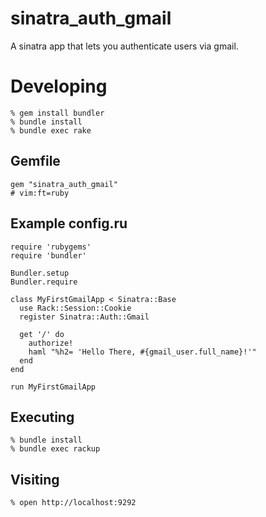 sinatra_auth_gmail
==================

A sinatra app that lets you authenticate users via gmail.

Developing
==========
    % gem install bundler
    % bundle install
    % bundle exec rake

Gemfile
-------
    gem "sinatra_auth_gmail"
    # vim:ft=ruby

Example config.ru
-----------------
    require 'rubygems'
    require 'bundler'

    Bundler.setup
    Bundler.require

    class MyFirstGmailApp < Sinatra::Base
      use Rack::Session::Cookie
      register Sinatra::Auth::Gmail

      get '/' do
        authorize!
        haml "%h2= 'Hello There, #{gmail_user.full_name}!'"
      end
    end

    run MyFirstGmailApp

Executing
---------
    % bundle install
    % bundle exec rackup

Visiting
--------
    % open http://localhost:9292

